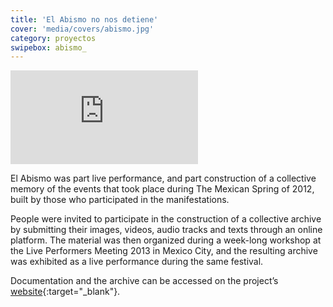 ```yaml
---
title: 'El Abismo no nos detiene'
cover: 'media/covers/abismo.jpg'
category: proyectos
swipebox: abismo_
---
```

<div class="video-wrapper video-wrapper-16x9">
  <iframe src="https://player.vimeo.com/video/77638955?byline=0&amp;portrait=0" frameborder="0" allowfullscreen="allowfullscreen"></iframe>
</div>

El Abismo was part live performance, and part construction of a collective memory of the events that took place during The Mexican Spring of 2012, built by those who participated in the manifestations.

People were invited to participate in the construction of a collective archive by submitting their images, videos, audio tracks and texts through an online platform. The material was then organized during a week-long workshop at the Live Performers Meeting 2013 in Mexico City, and the resulting archive was exhibited as a live performance during the same festival.

Documentation and the archive can be accessed on the project’s [website](http://abismo.astrovandalistas.cc/){:target="_blank"}.
